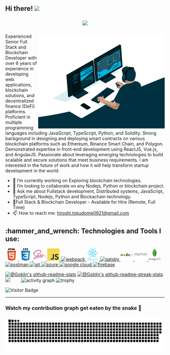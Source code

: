 <h2 align="left">
 <abc>
  <br>Hi there! <img src="https://user-images.githubusercontent.com/42378118/110234147-e3259600-7f4e-11eb-95be-0c4047144dea.gif" width="30"><br>
  <p align="center">
  <a href="https://git.io/typing-svg"><img src="https://readme-typing-svg.herokuapp.com/?lines=+Welcome+to+My+GitHub+Profile!;I%20am%20Hiroshi%20Tokudome;Full%20Stack%20Developer;BlockChain%20Developer;6%2B%20years%20of%20Experience;Always%20learning%20new%20stuffs&font=Pacifico&center=true&&&&width=700&height=120&color=58a6ff&vCenter=true&size=45%22"></a>
  </p>
  </abc>
</h2>
<div align="left">
  <img align="right" alt="Coding" width="400" src="https://github.com/atosguru/atosguru/blob/main/coding.gif?raw=true">

Experienced Senior Full Stack and Blockchain Developer with over 6 years of experience in developing web applications, blockchain solutions, and decentralized finance (DeFi) platforms. Proficient in multiple programming languages including JavaScript, TypeScript, Python, and Solidity. Strong background in designing and deploying smart contracts on various blockchain platforms such as Ethereum, Binance Smart Chain, and Polygon. Demonstrated expertise in front-end development using ReactJS, Vue.js, and AngularJS. Passionate about leveraging emerging technologies to build scalable and secure solutions that meet business requirements. I am interested in the future of work and how it will help transform startup development in the world.
- 🔭 I’m currently working on Exploring blockchain technologies.
- 👯 I’m looking to collaborate on any Nodejs, Python or blockchain project.
- 💬 Ask me about Fullstack development, Distributed systems, JavaScript, TypeScript, Nodejs, Python and Blockachain technology.
- 🏅Full Stack & Blockchain Developer - Available for Hire (Remote, Full Time)
- 📫 How to reach me:  hiroshi.tokudome0921@gmail.com
 </div>                       


<h2 align="left">:hammer_and_wrench: Technologies and Tools I use:</h2>
<p align="left">
    <a href="https://www.w3.org/html/" target="_blank"> <img src="https://raw.githubusercontent.com/devicons/devicon/master/icons/html5/html5-original-wordmark.svg" alt="html5" width="40" height="40"/> </a>
    <a href="https://www.w3schools.com/css/" target="_blank"> <img src="https://raw.githubusercontent.com/devicons/devicon/master/icons/css3/css3-original-wordmark.svg" alt="css3" width="40" height="40"/> </a>
<a href="https://sass-lang.com" target="_blank"> <img src="https://raw.githubusercontent.com/devicons/devicon/master/icons/sass/sass-original.svg" alt="sass" width="40" height="40"/> </a>
    <a href="https://developer.mozilla.org/en-US/docs/Web/JavaScript" target="_blank"> <img src="https://raw.githubusercontent.com/devicons/devicon/master/icons/javascript/javascript-original.svg" alt="javascript" width="40" height="40"/> </a>
<a href="https://webpack.js.org/" target="_blank"> <img src="https://www.vectorlogo.zone/logos/js_webpack/js_webpack-icon.svg" alt="webpack" width="40" height="40"/> </a>
<a href="https://reactjs.org/" target="_blank"> <img src="https://raw.githubusercontent.com/devicons/devicon/master/icons/react/react-original-wordmark.svg" alt="react" width="40" height="40"/> </a>
<a href="https://www.gatsbyjs.com/" target="_blank"> <img src="https://www.vectorlogo.zone/logos/gatsbyjs/gatsbyjs-icon.svg" alt="gatsby" width="40" height="40"/> </a>
      <a href="https://nodejs.org" target="_blank"> <img src="https://raw.githubusercontent.com/devicons/devicon/master/icons/nodejs/nodejs-original-wordmark.svg" alt="nodejs" width="40" height="40"/> </a>
    <a href="https://expressjs.com" target="_blank"> <img src="https://raw.githubusercontent.com/devicons/devicon/master/icons/express/express-original-wordmark.svg" alt="express" width="40" height="40"/> </a>
    <a href="https://www.mongodb.com/" target="_blank"> <img src="https://raw.githubusercontent.com/devicons/devicon/master/icons/mongodb/mongodb-original-wordmark.svg" alt="mongodb" width="40" height="40"/> </a>
<a href="https://www.postman.com/" target="_blank"> <img src="https://www.vectorlogo.zone/logos/getpostman/getpostman-icon.svg" alt="postman" width="40" height="40"/> </a>
<a href="https://git-scm.com/" target="_blank"> <img src="https://www.vectorlogo.zone/logos/git-scm/git-scm-icon.svg" alt="git" width="40" height="40"/> </a>
<a href="https://azure.microsoft.com/en-us/" target="_blank"> <img src="https://www.vectorlogo.zone/logos/microsoft_azure/microsoft_azure-icon.svg" alt="azure" width="40" height="40"/> </a>
 <a href="https://cloud.google.com/" target="_blank"> <img src="https://www.vectorlogo.zone/logos/google_cloud/google_cloud-icon.svg" alt="google cloud" width="40" height="40"/> </a>
 <a href="https://firebase.google.com/" target="_blank"> <img src="https://www.vectorlogo.zone/logos/firebase/firebase-icon.svg" alt="firebase" width="40" height="40"/> </a>
    </p>
    
<p align = "center">
  
 <a href="https://github.com/cupidbow20000?tab=repositories"><img src="https://github-readme-stats-one-bice.vercel.app/api?username=cupidbow20000&theme=gotham&show_icons=true&count_private=true&hide_border=true&role=OWNER,ORGANIZATION_MEMBER,COLLABORATOR"  width="49%" alt="@Goblin's github-readme-stats"/></a>
 <a href="https://github.com/cupidbow20000?tab=stars"><img src="https://github-readme-streak-stats.herokuapp.com?user=cupidbow20000&theme=gotham&hide_border=true&date_format=M%20j%5B%2C%20Y%5D"  width="49%" alt="@Goblin's github-readme-streak-stats"/></a>
<a><img width="400" style="margin-right: 30px; width:35%" src="https://github-readme-stats-git-masterrstaa-rickstaa.vercel.app/api/top-langs/?username=cupidbow20000&langs_count=8&layout=compact&theme=vision-friendly-dark&border_radius=7.5" /></a>
<a><img src="https://github-readme-activity-graph.vercel.app/graph?username=cupidbow20000&theme=react-dark&hide_border=true&hide_title=false&area=true&custom_title=Total%20contribution%20graph%20in%20all%20repo" width="63%" alt="activity graph"></a>
![trophy](https://github-profile-trophy.vercel.app/?username=ryo-ma&theme=onedark&row=1&column=9)


![Visitor Badge](https://visitor-badge.laobi.icu/badge?page_id=cupidbow20000)
</p>

---

### Watch my contribution graph get eaten by the snake 🐍

<!-- platane/snk works, it just puts it on a new branch -->
![mishmanners snake gif](https://github.com/mishmanners/MishManners/blob/output/github-contribution-grid-snake.svg)

